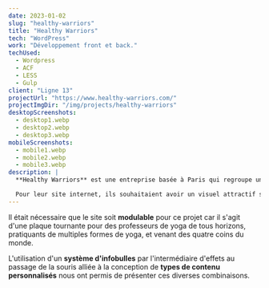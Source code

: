 ```yaml
---
date: 2023-01-02
slug: "healthy-warriors"
title: "Healthy Warriors"
tech: "WordPress"
work: "Développement front et back."
techUsed:
  - Wordpress
  - ACF
  - LESS
  - Gulp
client: "Ligne 13"
projectUrl: "https://www.healthy-warriors.com/"
projectImgDir: "/img/projects/healthy-warriors"
desktopScreenshots:
  - desktop1.webp
  - desktop2.webp
  - desktop3.webp
mobileScreenshots:
  - mobile1.webp
  - mobile2.webp
  - mobile3.webp
description: |
  **Healthy Warriors** est une entreprise basée à Paris qui regroupe un centre de fitness, des professeurs qui proposent des cours de yoga ainsi qu'un café bien-être.

  Pour leur site internet, ils souhaitaient avoir un visuel attractif sur les cours à venir et sur la présence ou non des professeurs.
---
```


Il était nécessaire que le site soit **modulable** pour ce projet car il s'agit d'une plaque tournante pour des professeurs de yoga de tous horizons, pratiquants de multiples formes de yoga, et venant des quatre coins du monde.

L'utilisation d'un **système d'infobulles** par l'intermédiaire d'effets au passage de la souris alliée à la conception de **types de contenu personnalisés** nous ont permis de présenter ces diverses combinaisons.
